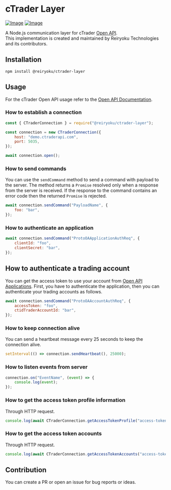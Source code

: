 # cTrader Layer
[![Image](https://img.shields.io/npm/v/@reiryoku/ctrader-layer)](https://www.npmjs.com/package/@reiryoku/ctrader-layer)
[![Image](https://img.shields.io/npm/l/@reiryoku/ctrader-layer)](LICENSE)
<br>

A Node.js communication layer for cTrader [Open API](https://connect.spotware.com).<br>
This implementation is created and maintained by Reiryoku Technologies and its contributors.

## Installation
```console
npm install @reiryoku/ctrader-layer
```

## Usage
For the cTrader Open API usage refer to the [Open API Documentation](https://spotware.github.io/open-api-docs/).

### How to establish a connection
```javascript
const { CTraderConnection } = require("@reiryoku/ctrader-layer");

const connection = new CTraderConnection({
    host: "demo.ctraderapi.com",
    port: 5035,
});

await connection.open();
```

### How to send commands
You can use the `sendCommand` method to send a command with payload to the server.
The method returns a `Promise` resolved only when a response from the server is received.
If the response to the command contains an error code then the returned `Promise` is rejected.

```javascript
await connection.sendCommand("PayloadName", {
    foo: "bar",
});
```

### How to authenticate an application
```javascript
await connection.sendCommand("ProtoOAApplicationAuthReq", {
    clientId: "foo",
    clientSecret: "bar",
});
```

## How to authenticate a trading account
You can get the access token to use your account from [Open API Applications](https://connect.spotware.com/apps).
First, you have to authenticate the application, then you can authenticate your trading accounts as follows.
```javascript
await connection.sendCommand("ProtoOAAccountAuthReq", {
    accessToken: "foo",
    ctidTraderAccountId: "bar",
});
```

### How to keep connection alive
You can send a heartbeat message every 25 seconds to keep the connection alive.
```javascript
setInterval(() => connection.sendHeartbeat(), 25000);
```

### How to listen events from server
```javascript
connection.on("EventName", (event) => {
    console.log(event);
});
```

### How to get the access token profile information
Through HTTP request.
```javascript
console.log(await CTraderConnection.getAccessTokenProfile("access-token"));
```

### How to get the access token accounts
Through HTTP request.
```javascript
console.log(await CTraderConnection.getAccessTokenAccounts("access-token"));
```

## Contribution
You can create a PR or open an issue for bug reports or ideas.
